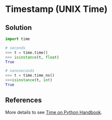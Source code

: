 # Timestamp (UNIX Time)

## Solution

```python
import time

# seconds
>>> t = time.time()
>>> isinstance(t, float)
True

# nanoseconds
>>> t = time.time_ns()
>>>isinstance(t, int)
True
```

## References

More details to see [Time on Python Handbook](https://leven-cn.github.io/python-handbook/recipes/core/time).
